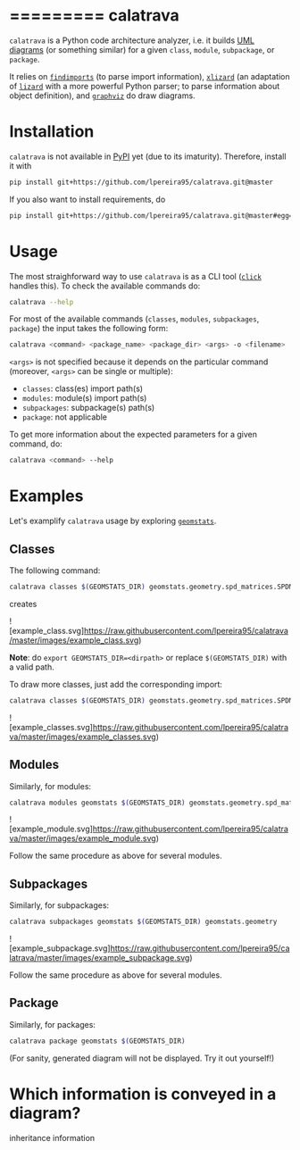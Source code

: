 
=========
calatrava
=========

`calatrava` is a Python code architecture analyzer, i.e. it builds [UML diagrams](https://en.wikipedia.org/wiki/Unified_Modeling_Language) (or something similar) for a given `class`, `module`, `subpackage`, or `package`.

It relies on [`findimports`](https://pypi.org/project/findimports/) (to parse import information), [`xlizard`](https://github.com/lpereira95/xlizard) (an adaptation of [`lizard`](https://pypi.org/project/lizard/) with a more powerful Python parser; to parse information about object definition), and [`graphviz`](https://pypi.org/project/graphviz/) do draw diagrams.


Installation
============

`calatrava` is not available in [PyPI](https://pypi.org/) yet (due to its imaturity). Therefore, install it with


```bash
pip install git+https://github.com/lpereira95/calatrava.git@master
```


If you also want to install requirements, do

```bash
pip install git+https://github.com/lpereira95/calatrava.git@master#egg=calatrava
```


Usage
=====

The most straighforward way to use `calatrava` is as a CLI tool ([`click`](https://pypi.org/project/click/) handles this). To check the available commands do:

```bash
calatrava --help
```

For most of the available commands (`classes`, `modules`, `subpackages`, `package`) the input takes the following form:


```bash
calatrava <command> <package_name> <package_dir> <args> -o <filename>
```


`<args>` is not specified because it depends on the particular command (moreover, `<args>` can be single or multiple):

* `classes`: class(es) import path(s)
* `modules`: module(s) import path(s)
* `subpackages`: subpackage(s) path(s)
* `package`: not applicable


To get more information about the expected parameters for a given command, do:


```bash
calatrava <command> --help
```


Examples
========

Let's examplify `calatrava` usage by exploring [`geomstats`](https://github.com/geomstats/geomstats).


Classes
-------

The following command:

```bash
calatrava classes $(GEOMSTATS_DIR) geomstats.geometry.spd_matrices.SPDMatrices
```


creates

![example_class.svg]https://raw.githubusercontent.com/lpereira95/calatrava/master/images/example_class.svg)


**Note**: do `export GEOMSTATS_DIR=<dirpath>` or replace `$(GEOMSTATS_DIR)` with a valid path.


To draw more classes, just add the corresponding import:

```bash
calatrava classes $(GEOMSTATS_DIR) geomstats.geometry.spd_matrices.SPDMatrices geomstats.geometry.spd_matrices.SPDMetricAffine
```

![example_classes.svg]https://raw.githubusercontent.com/lpereira95/calatrava/master/images/example_classes.svg)


Modules
-------

Similarly, for modules:


```bash
calatrava modules geomstats $(GEOMSTATS_DIR) geomstats.geometry.spd_matrices
```

![example_module.svg]https://raw.githubusercontent.com/lpereira95/calatrava/master/images/example_module.svg)


Follow the same procedure as above for several modules.


Subpackages
-----------


Similarly, for subpackages:

```bash
calatrava subpackages geomstats $(GEOMSTATS_DIR) geomstats.geometry
```

![example_subpackage.svg]https://raw.githubusercontent.com/lpereira95/calatrava/master/images/example_subpackage.svg)


Follow the same procedure as above for several modules.


Package
-------

Similarly, for packages:

```bash
calatrava package geomstats $(GEOMSTATS_DIR)
```

(For sanity, generated diagram will not be displayed. Try it out yourself!)



Which information is conveyed in a diagram?
===========================================

inheritance information